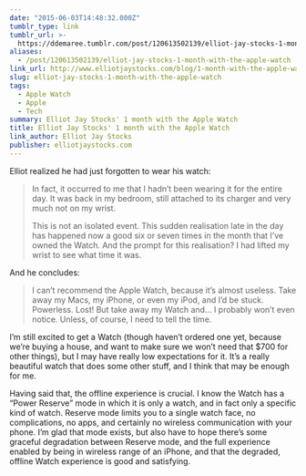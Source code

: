 ```yaml
---
date: "2015-06-03T14:48:32.000Z"
tumblr_type: link
tumblr_url: >-
  https://ddemaree.tumblr.com/post/120613502139/elliot-jay-stocks-1-month-with-the-apple-watch
aliases:
  - /post/120613502139/elliot-jay-stocks-1-month-with-the-apple-watch
link_url: http://www.elliotjaystocks.com/blog/1-month-with-the-apple-watch/
slug: elliot-jay-stocks-1-month-with-the-apple-watch
tags:
  - Apple Watch
  - Apple
  - Tech
summary: Elliot Jay Stocks' 1 month with the Apple Watch
title: Elliot Jay Stocks' 1 month with the Apple Watch
link_author: Elliot Jay Stocks
publisher: elliotjaystocks.com
---
```


<p>Elliot realized he had just forgotten to wear his watch:</p>

<blockquote><p>In fact, it occurred to me that I hadn’t been wearing it for the entire day. It was back in my bedroom, still attached to its charger and very much not on my wrist.</p>

<p>This is not an isolated event. This sudden realisation late in the day has happened now a good six or seven times in the month that I’ve owned the Watch. And the prompt for this realisation? I had lifted my wrist to see what time it was.<br></p>

</blockquote><p>And he concludes:</p>

<blockquote><p>I can’t recommend the Apple Watch, because it’s almost useless. Take away my Macs, my iPhone, or even my iPod, and I’d be stuck. Powerless. Lost! But take away my Watch and… I probably won’t even notice. Unless, of course, I need to tell the time.<br></p>

</blockquote><p>I’m still excited to get a Watch (though haven’t ordered one yet, because we’re buying a house, and want to make sure we won’t need that $700 for other things), but I may have really low expectations for it. It’s a really beautiful watch that does some other stuff, and I think that may be enough for me.</p>

<p>Having said that, the offline experience is crucial. I know the Watch has a “Power Reserve” mode in which it is only a watch, and in fact only a specific kind of watch. Reserve mode limits you to a single watch face, no complications, no apps, and certainly no wireless communication with your phone. I’m glad that mode exists, but also have to hope there’s some graceful degradation between Reserve mode, and the full experience enabled by being in wireless range of an iPhone, and that the degraded, offline Watch experience is good and satisfying.</p>
